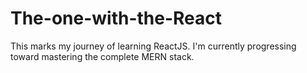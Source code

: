 # The-one-with-the-React
 This marks my journey of learning ReactJS.  I'm currently progressing toward mastering the complete MERN stack.
